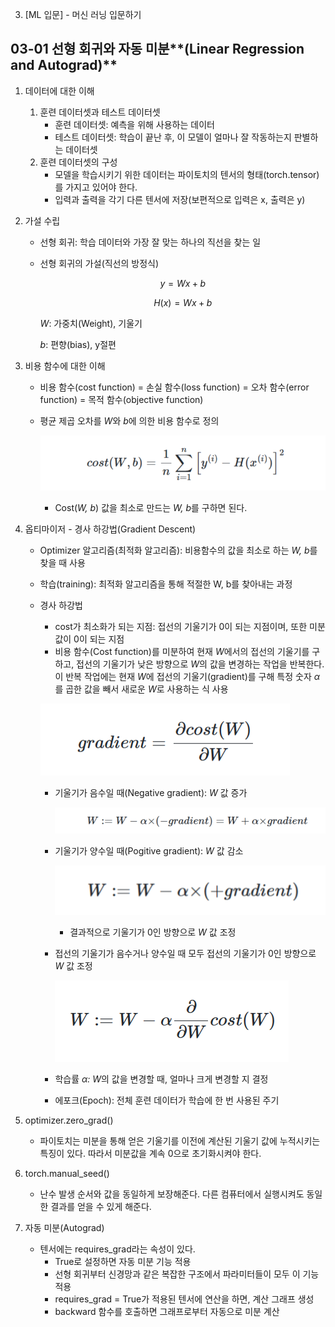 03. [ML 입문] - 머신 러닝 입문하기

## 03-01 선형 회귀와 자동 미분**(Linear Regression and Autograd)**

1. 데이터에 대한 이해
    1. 훈련 데이터셋과 테스트 데이터셋
        - 훈련 데이터셋: 예측을 위해 사용하는 데이터
        - 테스트 데이터셋: 학습이 끝난 후, 이 모델이 얼마나 잘 작동하는지 판별하는 데이터셋
    2. 훈련 데이터셋의 구성
        - 모델을 학습시키기 위한 데이터는 파이토치의 텐서의 형태(torch.tensor)를 가지고 있어야 한다.
        - 입력과 출력을 각기 다른 텐서에 저장(보편적으로 입력은 x, 출력은 y)
2. 가설 수립
    - 선형 회귀: 학습 데이터와 가장 잘 맞는 하나의 직선을 찾는 일
    - 선형 회귀의 가설(직선의 방정식)
        
        $$
        y = Wx + b 
        $$
        
        $$
        H(x) = Wx + b 
        $$
        
        *W*: 가중치(Weight), 기울기
        
        *b*: 편향(bias), y절편
        
3. 비용 함수에 대한 이해
    - 비용 함수(cost function) = 손실 함수(loss function) = 오차 함수(error function) = 목적 함수(objective function)
    - 평균 제곱 오차를 *W*와 *b*에 의한 비용 함수로 정의
        
        ![비용 함수.png](<비용 함수.png>)
        
        - Cost(*W, b*) 값을 최소로 만드는 *W, b*를 구하면 된다.
4. 옵티마이저 - 경사 하강법(Gradient Descent)
    - Optimizer 알고리즘(최적화 알고리즘): 비용함수의 값을 최소로 하는 *W, b*를 찾을 때 사용
    - 학습(training): 최적화 알고리즘을 통해 적절한 W, b를 찾아내는 과정
    - 경사 하강법
        - cost가 최소화가 되는 지점: 접선의 기울기가 0이 되는 지점이며, 또한 미분값이 0이 되는 지점
        - 비용 함수(Cost function)를 미분하여 현재 *W*에서의 접선의 기울기를 구하고, 접선의 기울기가 낮은 방향으로 *W*의 값을 변경하는 작업을 반복한다. 이 반복 작업에는 현재 *W*에 접선의 기울기(gradient)를 구해 특정 숫자 *α*를 곱한 값을 빼서 새로운 *W*로 사용하는 식 사용
        
        ![경사 하강법.png](<경사 하강법.png>)
        
        - 기울기가 음수일 때(Negative gradient): *W* 값 증가
            
            ![기울기음수.png](<기울기음수.png>)
            
        - 기울기가 양수일 때(Pogitive gradient): *W* 값 감소
            
            ![기울기양수.png](<기울기양수.png>)
            
            - 결과적으로 기울기가 0인 방향으로 *W* 값 조정
        - 접선의 기울기가 음수거나 양수일 때 모두 접선의 기울기가 0인 방향으로 *W* 값 조정
            
            ![기울기0.png](<기울기0.png>)
            
        - 학습률 *α: W*의 값을 변경할 때, 얼마나 크게 변경할 지 결정
        - 에포크(Epoch): 전체 훈련 데이터가 학습에 한 번 사용된 주기
5. optimizer.zero_grad()
    - 파이토치는 미분을 통해 얻은 기울기를 이전에 계산된 기울기 값에 누적시키는 특징이 있다. 따라서 미분값을 계속 0으로 초기화시켜야 한다.
6. torch.manual_seed()
    - 난수 발생 순서와 값을 동일하게 보장해준다. 다른 컴퓨터에서 실행시켜도 동일한 결과를 얻을 수 있게 해준다.
7. 자동 미분(Autograd)
    - 텐서에는 requires_grad라는 속성이 있다.
        - True로 설정하면 자동 미분 기능 적용
        - 선형 회귀부터 신경망과 같은 복잡한 구조에서 파라미터들이 모두 이 기능 적용
        - requires_grad = True가 적용된 텐서에 연산을 하면, 계산 그래프 생성
        - backward 함수를 호출하면 그래프로부터 자동으로 미분 계산
